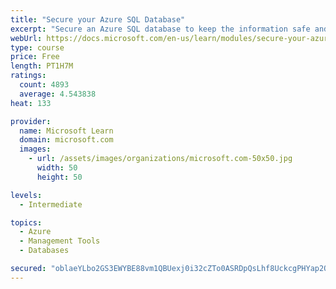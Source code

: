 ```yaml
---
title: "Secure your Azure SQL Database"
excerpt: "Secure an Azure SQL database to keep the information safe and diagnose potential security concerns as they happen."
webUrl: https://docs.microsoft.com/en-us/learn/modules/secure-your-azure-sql-database/
type: course
price: Free
length: PT1H7M
ratings:
  count: 4893
  average: 4.543838
heat: 133

provider:
  name: Microsoft Learn
  domain: microsoft.com
  images:
    - url: /assets/images/organizations/microsoft.com-50x50.jpg
      width: 50
      height: 50

levels:
  - Intermediate

topics:
  - Azure
  - Management Tools
  - Databases

secured: "oblaeYLbo2GS3EWYBE88vm1QBUexj0i32cZTo0ASRDpQsLhf8UckcgPHYap2QlFFkxKYLBIieVY5ZY/hisUvVnUrgyyQAMfXpAkfg81slJ1w6UNM1YgjsLr1nepYM1rBR/K76KjiCdrmT0XBKfC+/D23dOK8C5LszUcbyp0EYtoYmi08Atfb/cvVv03mQsKDIRvFuHYqATuDuLpnmhD91a5z/vCvHB6zChkD2VhCI+xyLzXAjI8seG0Sr3AZu/senl/IglO73H6vHRiudmsVB2utK05XcgEHso+WZZJydDRrgCe+jXaqs5GImAzezw5W6oqBIfHrwCeRxnuw+zIdvGwlY+nf1+vdmDiCS6IIX+cXivrV5M4fxuuvGJUo84K+tcOpew7ZRwisk+x15zU2VGFbWAYcPOme0z4Gq4fSvfU=;ngjNRXkbS4B/5glZoVgzMw=="
---
```


